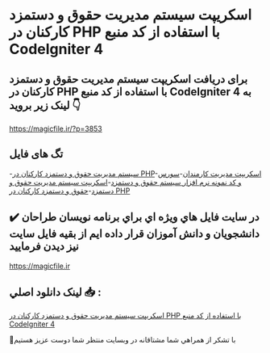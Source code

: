 # اسکریپت سیستم مدیریت حقوق و دستمزد کارکنان در PHP با استفاده از کد منبع CodeIgniter 4

## برای دریافت اسکریپت سیستم مدیریت حقوق و دستمزد کارکنان در PHP با استفاده از کد منبع CodeIgniter 4 به لینک زیر بروید 👇

https://magicfile.ir/?p=3853

## تگ های فایل

-[سیستم مدیریت حقوق و دستمزد کارکنان در PHP](https://magicfile.ir/product/%d8%a7%d8%b3%da%a9%d8%b1%db%8c%d9%be%d8%aa-%d8%b3%db%8c%d8%b3%d8%aa%d9%85-%d9%85%d8%af%db%8c%d8%b1%db%8c%d8%aa-%d8%ad%d9%82%d9%88%d9%82-%d9%88-%d8%af%d8%b3%d8%aa%d9%85%d8%b2%d8%af-%da%a9%d8%a7%d8%b1%da%a9%d9%86%d8%a7%d9%86-%d8%af%d8%b1-php-codeigniter/)-[اسکریپت مدیریت کارمندان](https://magicfile.ir/product/%d8%a7%d8%b3%da%a9%d8%b1%db%8c%d9%be%d8%aa-%d8%b3%db%8c%d8%b3%d8%aa%d9%85-%d9%85%d8%af%db%8c%d8%b1%db%8c%d8%aa-%d8%ad%d9%82%d9%88%d9%82-%d9%88-%d8%af%d8%b3%d8%aa%d9%85%d8%b2%d8%af-%da%a9%d8%a7%d8%b1%da%a9%d9%86%d8%a7%d9%86-%d8%af%d8%b1-php-codeigniter/)-[سورس و کد نمونه نرم افزار سیستم حقوق و دستمزد](https://magicfile.ir/product/%d8%a7%d8%b3%da%a9%d8%b1%db%8c%d9%be%d8%aa-%d8%b3%db%8c%d8%b3%d8%aa%d9%85-%d9%85%d8%af%db%8c%d8%b1%db%8c%d8%aa-%d8%ad%d9%82%d9%88%d9%82-%d9%88-%d8%af%d8%b3%d8%aa%d9%85%d8%b2%d8%af-%da%a9%d8%a7%d8%b1%da%a9%d9%86%d8%a7%d9%86-%d8%af%d8%b1-php-codeigniter/)-[اسکریپت سیستم مدیریت حقوق و دستمزد](https://magicfile.ir/product/%d8%a7%d8%b3%da%a9%d8%b1%db%8c%d9%be%d8%aa-%d8%b3%db%8c%d8%b3%d8%aa%d9%85-%d9%85%d8%af%db%8c%d8%b1%db%8c%d8%aa-%d8%ad%d9%82%d9%88%d9%82-%d9%88-%d8%af%d8%b3%d8%aa%d9%85%d8%b2%d8%af-%da%a9%d8%a7%d8%b1%da%a9%d9%86%d8%a7%d9%86-%d8%af%d8%b1-php-codeigniter/)-[حقوق و دستمزد کارکنان در PHP](https://magicfile.ir/product/%d8%a7%d8%b3%da%a9%d8%b1%db%8c%d9%be%d8%aa-%d8%b3%db%8c%d8%b3%d8%aa%d9%85-%d9%85%d8%af%db%8c%d8%b1%db%8c%d8%aa-%d8%ad%d9%82%d9%88%d9%82-%d9%88-%d8%af%d8%b3%d8%aa%d9%85%d8%b2%d8%af-%da%a9%d8%a7%d8%b1%da%a9%d9%86%d8%a7%d9%86-%d8%af%d8%b1-php-codeigniter/)

## ✔️ در سايت فايل هاي ويژه اي براي برنامه نويسان طراحان دانشجويان و دانش آموزان قرار داده ايم از بقيه فايل سايت نيز ديدن فرماييد

https://magicfile.ir


## لينک دانلود اصلي 📥 :

[اسکریپت سیستم مدیریت حقوق و دستمزد کارکنان در PHP با استفاده از کد منبع CodeIgniter 4](https://magicfile.ir/product/%d8%a7%d8%b3%da%a9%d8%b1%db%8c%d9%be%d8%aa-%d8%b3%db%8c%d8%b3%d8%aa%d9%85-%d9%85%d8%af%db%8c%d8%b1%db%8c%d8%aa-%d8%ad%d9%82%d9%88%d9%82-%d9%88-%d8%af%d8%b3%d8%aa%d9%85%d8%b2%d8%af-%da%a9%d8%a7%d8%b1%da%a9%d9%86%d8%a7%d9%86-%d8%af%d8%b1-php-codeigniter/) 


🙏با تشکر از همراهي شما مشتاقانه در وبسایت منتظر شما دوست عزیز هستیم

